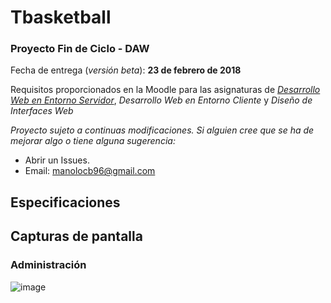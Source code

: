 # Tbasketball

### Proyecto Fin de Ciclo - DAW 

Fecha de entrega (*versión beta*): **23 de febrero de 2018**

Requisitos proporcionados en la Moodle para las asignaturas de [*Desarrollo Web en Entorno Servidor*](https://docs.google.com/document/d/1RoDH3fEyrHyIgigwI8Gg5oWPbG6NdqN0Fj9eRze3wVA/edit), *Desarrollo Web en Entorno Cliente* y *Diseño de Interfaces Web*

*Proyecto sujeto a continuas modificaciones.*
*Si alguien cree que se ha de mejorar algo o tiene alguna sugerencia:*
- Abrir un Issues.
- Email: manolocb96@gmail.com


## Especificaciones


## Capturas de pantalla

### Administración

![image](\img\capturas\indexadmin,png)

